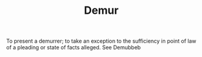 ---
title: Demur
letter: D
permalink: "/definitions/bld-demur.html"
body: To present a demurrer; to take an exception to the sufficiency in point of law
  of a pleading or state of facts alleged. See Demubbeb
published_at: '2018-07-07'
source: Black's Law Dictionary 2nd Ed (1910)
layout: post
---